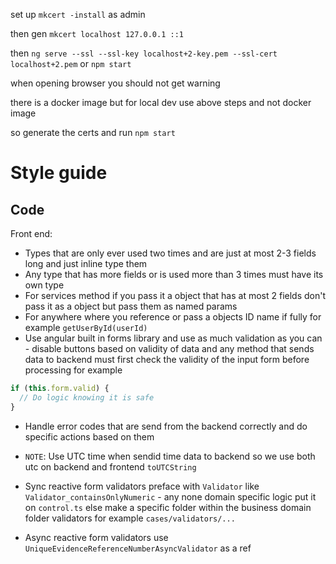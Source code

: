set up `mkcert -install` as admin

then gen `mkcert localhost 127.0.0.1 ::1`

then `ng serve --ssl --ssl-key localhost+2-key.pem --ssl-cert localhost+2.pem` or `npm start`

when opening browser you should not get warning

there is a docker image but for local dev use above steps and not docker image

so generate the certs and run `npm start`

# Style guide

## Code

Front end:

- Types that are only ever used two times and are just at most 2-3 fields long and just inline type them
- Any type that has more fields or is used more than 3 times must have its own type
- For services method if you pass it a object that has at most 2 fields don't pass it as a object but pass them as named params
- For anywhere where you reference or pass a objects ID name if fully for example `getUserById(userId)`
- Use angular built in forms library and use as much validation as you can - disable buttons based on validity of data
  and any method that sends data to backend must first check the validity of the input form before processing for example

```js
if (this.form.valid) {
  // Do logic knowing it is safe
}
```

- Handle error codes that are send from the backend correctly and do specific actions based on them
- `NOTE`: Use UTC time when sendid time data to backend so we use both utc on backend and frontend `toUTCString`

- Sync reactive form validators preface with `Validator` like `Validator_containsOnlyNumeric` - any none domain specific logic put it on `control.ts` else 
make a specific folder within the business domain folder validators for example `cases/validators/...`
- Async reactive form validators use `UniqueEvidenceReferenceNumberAsyncValidator` as a ref
